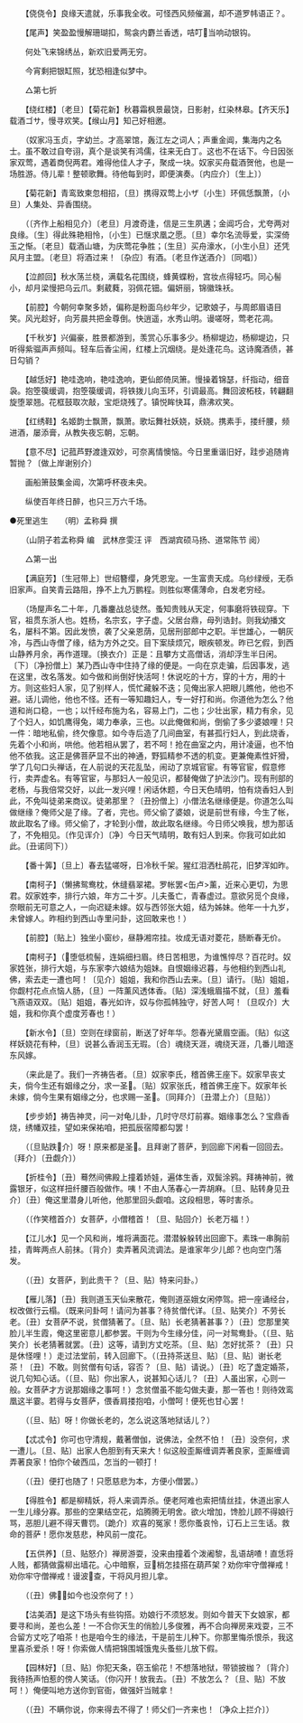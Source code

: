 <!-- { "loadSidebar": true } -->

　　【侥侥令】良缘天遣就，乐事我全收。可怪西风频催漏，却不道罗帏语正？。 

　　【尾声】笑盈盈慢解珊瑚扣，鸳衾内麝兰香透，咭叮当响动银钩。 

　　何处飞来锦绣丛，新欢旧爱两无穷。 

　　今宵剩把银缸照，犹恐相逢似梦中。 

　　△第七折 

　　【绕红楼】〔老旦〕【菊花新】秋暮霜枫景最饶，日影射，红染林皋。【齐天乐】载酒ゴサ，慢寻欢笑。【缑山月】知己好相邀。 

　　（奴家冯玉贞，字幼兰。才高翠馆，轰江左之词人；声重金阊，集海内之名士。虽不敢过自夸诩，真个是谈笑有鸿儒，往来无白丁。这也不在话下。今日因张家双莺，遇着商倪两君。难得他佳人才子，聚成一块。奴家买舟载酒贺他，也是一场胜游。侍儿辈！整顿歌舞。待他每到时，即便演奏。〔内应介〕〔生上〕） 

　　【菊花新】青鸾致柬忽相招，〔旦〕携得双莺上小ザ〔小生〕环佩恁飘萧，〔小旦〕人集处、异香围绕。 

　　（〔齐作上船相见介〕〔老旦〕月渡奇逢，信是三生夙遘；金阊巧合，尤夸两对良缘。〔生〕得此殊艳相怜，〔小生〕已惬求凰之愿。〔旦〕幸尔名流辱爱，实深倚玉之惭。〔老旦〕载酒山塘，为庆莺花争胜；〔生旦〕买舟濠水，〔小生小旦〕还凭风月主盟。〔老旦〕将酒过来！〔杂应〕有酒。〔老旦作送酒介〕〔同唱〕） 

　　【泣颜回】秋水荡兰桡，满载名花围绕，蜂黄蝶粉，宫妆点得轻巧。同心髻小，却月梁慢把乌云爪。剩葳蕤，羽佩花钿。偏妍丽，锦徽珠袄。 

　　【前腔】今朝何幸聚多娇，偏称是粉面乌纱年少，记歌娘子，与周郎眉语目笑。风光趁好，向芳晨共把金尊倒。快逍遥，水秀山明。谩嗟呀，莺老花凋。 

　　【千秋岁】兴偏豪，胜景都游到，羡赏心乐事多少。杨柳堤边，杨柳堤边，只听得紫骝声声频叫。轻车后香尘闹，红楼上沉烟绕。是处逢花鸟。这诗魔酒债，甚日勾销？ 

　　【越恁好】艳哇逸响，艳哇逸响，更仙郎倚凤箫。慢操着锦瑟，纤指动，细音袅。抱箜篌缓调，抱箜篌缓调，将铁拨儿向玉环，引调最高。舞回波柘枝，转翩翻旋堕翠翘。花框鼓取次敲，宝炬烧残了。镇悦眸快耳，鼎沸欢笑。 

　　【红绣鞋】名姬韵士飘萧，飘萧。歌坛舞社妖娆，妖娆。携素手，搂纤腰，频进酒，屡添膏，从教失夜忘朝，忘朝。 

　　【意不尽】记菰芦野渡逢双妙，可奈离情懊恼。今日里重谐旧好，跬步追随肯暂抛？〔做上岸谢别介〕 

　　画船箫鼓集金阊，次第呼杯夜未央。 

　　纵使百年终日醉，也只三万六千场。

●死里逃生　　（明）孟称舜 撰 

　　（山阴子若孟称舜 编　武林彦雯汪  评　西湖宾硕马扬、道常陈节 阅） 

　　△第一出 

　　【满庭芳】〔生冠带上〕世绍簪缨，身凭恩宠。一生富贵天成。乌纱绿绶，无忝旧家声。自笑青云路阻，挣不上九万鹏程。则胜似寒儒薄命，白发老穷经。 

　　（场屋声名二十年，几番鏖战总徒然。蚤知贵贱从天定，何事磨将铁砚穿。下官，祖贯东浙人也。姓杨，名宗玄，字子虚。父居台鼎，母列诰封。则我幼播文名，屡科不第。因此发愤，袭了父亲恩荫，见居刑部郎中之职。半世雄心，一朝灰冷，与西山寺僧了缘，结为方外之交。目下案牍烦冗，眼疾顿发。昨已乞假，到西山静养月余，再作道理。〔换衣介〕正是：且攀方丈高僧话，消却浮生半日闲。〔下〕〔净扮僧上〕某乃西山寺中住持了缘的便是。一向在京走骗，后因事发，逃在这里，改名落发。如今做和尚倒好快活呵！休说吃的十方，穿的十方，用的十方。则这些妇人家，见了别样人，慌忙藏躲不迭；见俺出家人把眼儿瞧他，他也不避。话儿调他，他也不怪。还有一等知趣妇人，专一好打和尚。你道他为怎么？他道和尚口稳，一也；以忏经布施为名，容易上门，二也；少壮出家，精力有余，见了个妇人，如饥鹰得兔，竭力奉承，三也。以此俺做和尚，倒偷了多少婆娘哩！只一件：暗地私偷，终欠像意。如今寺后造了几间曲室，有甚孤行妇人，到此烧香，先着个小和尚，哄他。他若相从罢了，若不呵！抢在曲室之内，用计凌逼，也不怕他不依我。这正是佛菩萨显不出的神通，野狐精参不透的机变。更兼俺素性奸猾，学了几句口头禅话，在人前说的天花乱坠，闹动了京城官宦。有等官宦，假意修行，卖弄虚名。有等官宦，与那妇人一般见识，都替俺做了护法沙门。现有刑部的老杨，与我倍常交好，以此一发兴哩！闲话休题，今日天色晴明，怕有烧香妇人到此，不免叫徒弟来商议。徒弟那里？〔丑扮僧上〕小僧法名继缘便是。你道怎么叫做继缘？俺师父是了缘。了者，完也。师父偷了婆娘，说是前世有缘，今生了帐，故此取名了缘。师父偷了，才轮到小僧，故此取名继缘。今日师父唤我，想为那话了，不免相见。〔作见诨介〕〔净〕今日天气晴明，敢有妇人到来。你我可如此如此。〔丑诺同下〕） 

　　【番十筭】〔旦上〕春去猛嗟呀，日冷秋千架。猩红泪洒杜鹃花，旧梦浑如昨。 

　　【南柯子】（懒拂鸳鸯枕，休缝翡翠裙。罗帐罢<缶卢>薰，近来心更切，为思君。奴家姓李，排行六娘，年方二十岁。儿夫蚤亡，青春虚过。意欲另觅个良缘，奈眼前无可意之人，一向迟疑未嫁。奴与西邻张大姐，结为姊妹。他年一十九岁，未曾嫁人。昨相约到西山寺里问卦，这回敢来也！） 

　　【前腔】〔贴上〕独坐小窗纱，昼静湘帘挂。妆成无语对菱花，肠断春无价。 

　　【南柯子】（堕低梳髻，连娟细扫眉。终日苦相思，为谁憔悴尽？百花时。奴家姓张，排行大姐，与东家李六娘结为姐妹。自恨姻缘迟暮，与他相约到西山礼佛，索去走一遭也呵！〔见介〕姐姐，我和你西山去来。〔旦〕请行。〔贴〕姐姐，你觑村花点点恼人肠，〔旦〕一阵薰风透体香。〔贴〕深浅蛾眉描不就，〔旦〕羞看飞燕语双双。〔贴〕姐姐，春光如许，奴与你孤帏独守，好苦人呵！〔旦叹介〕大姐，我和你真个虚度芳春也！） 

　　【新水令】〔旦〕空则在绿窗前，断送了好年华。怨春光黛眉空画。〔贴〕似这样妖娆花有种，〔旦〕说甚么香润玉无瑕。〔合〕魂绕天涯，魂绕天涯，几番儿暗逐东风嫁。 

　　（来此是了。我们一齐祷告者。〔旦〕奴家李氏，稽首佛王座下。奴家早丧丈夫，倘今生还有姻缘之分，求一圣。〔贴〕奴家张氏，稽首佛王座下。奴家年长未嫁，倘今生果有姻缘之分，也求赐一圣。〔同拜介〕〔丑潜上介〕〔旦贴〕） 

　　【步步娇】祷告神灵，问一对龟儿卦，几时守尽灯前寡。姻缘事怎么？宝鼎香烧，绣幡双挂，望如来保祐咱，把孤辰宿障都勾罢！ 

　　（〔旦贴跌介〕呀！原来都是圣。且拜谢了菩萨，到回廊下闲看一回回去。〔拜介〕〔丑觑介〕） 

　　【折桂令】〔丑〕蓦然间佛殿上撞着娇娃，遍体生香，双鬓涂鸦。拜祷神前，微露银牙，似这样扭纤腰百般做作。咦！不由人荡春心一弄胡麻。〔旦、贴转身见丑介〕〔丑〕俺这里潜身儿听他，他那里回头觑咱。这段相思，等时害杀。 

　　（〔作笑稽首介〕女菩萨，小僧稽首！〔旦、贴回介〕长老万福！） 

　　【江儿水】见一个风和尚，堆将满面花。潜潜躲躲转出回廊下。素珠一串胸前挂，青眸两点人前抹。〔背介〕卖弄著风流调法。是谁家年少儿郎？也向空门落发。 

　　（〔丑〕女菩萨，到此贵干？〔旦、贴〕特来问卦。） 

　　【雁儿落】〔丑〕我则道玉天仙来散花，俺则道巫娥女闲停驾。把一座诵经台，权改做行云榻。（既来问卦呵！请问为甚事？待贫僧代详。〔旦、贴笑介〕不劳长老。〔丑〕女菩萨不说，贫僧猜著了。〔旦、贴〕长老猜著甚事？）〔丑〕您那里笑脸儿半生霞，俺这里密意儿都参罢。干则为今生缘分佳，问一对鸳鸯卦。（〔旦、贴笑介〕长老猜著就罢。〔丑〕这等，请到方丈吃茶。〔旦、贴〕怎好扰茶？〔丑〕只是休怪哩！）走过法堂前，转入回廊下。（〔丑持茶送旦、贴〕〔旦、贴〕谢长老茶！〔丑〕不敢。则贫僧有句话，容否？〔旦、贴〕请说。）〔丑〕吃了盏定婚茶，说几句知心话。（〔旦、贴〕你出家人，说甚知心话儿？〔丑〕人虽出家，心则一般。女菩萨才方说那姻缘之事呵！）念贫僧虽不能勾做夫妻，那一答也！则待效鸾凰这半霎。若得与女菩萨，偎香肩搂抱咱，小僧呵！便死也甘心罢！ 

　　（〔旦、贴〕呀！你做长老的，怎么说这落地狱话儿？） 

　　【忒忒令】你可也守清规，戴著僧伽，说佛法，全然不怕！〔丑〕没奈何，求一遭儿。〔旦、贴〕出家人色胆到有天来大！似这般歪厮缠调弄著良家，歪厮缠调弄著良家！怕你个破西瓜，怎当的一顿打！ 

　　（〔丑〕便打也随了！只愿慈悲为本，方便小僧罢。） 

　　【得胜令】都是柳精妖，将人来调弄杀。便老阿难也索把情丝挂，休道出家人一生儿缘分寡。那些的空果结空花，焰腾腾无明舍。欲火增加，馋脸儿顾不得娘行骂，恶胆儿避不得天曹罚。〔跪介〕欢喜的冤家！愿你蚤哀怜，订石上三生话。救命的菩萨！愿你发慈悲，种风前一度花。 

　　【五供养】〔旦、贴怒介〕禅房游耍，没来由撞着个泼阇黎，乱语胡喳！直恁将人贱，都猜做露柳出墙花。心中暗察，豆梢怎挂搭在葫芦架？劝你牢守僧禅戒！劝你牢守僧禅戒！谩波查，干将风月担儿拿。 

　　（〔丑〕佛！如今也没奈何了！） 

　　【沽美酒】是这下场头有些钩搭。劝娘行不须怒发。则如今普天下女娘家，都要寻和尚，差也么差！一不合你天生的俏脸儿多俊雅，再不合向禅房来戏耍，三不合留方丈吃了咱茶！也是咱今生的缘法，干是前生儿种下。你那里悔杀恨杀，我这里喜杀爱杀！呀！你索做人情把锦围城饿鬼头蚤些儿放下假。 

　　【园林好】〔旦、贴〕你犯天条，窃玉偷花！不想落地狱，带锁披枷？〔背介〕我待扬声怕惹的傍人笑话。（你闪开！放我去。〔丑〕不放怎么？〔旦、贴〕不放呵！）俺便叫地方送你到官衙，做强奸当贼拿！ 

　　（〔丑〕不瞒你说，你来得去不得了！师父们一齐来也！〔净众上拦介〕） 

